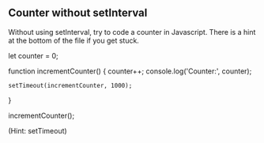 ## Counter without setInterval

Without using setInterval, try to code a counter in Javascript. There is a hint at the bottom of the file if you get stuck.


let counter = 0;

function incrementCounter() {
    counter++;
    console.log('Counter:', counter);
    
    setTimeout(incrementCounter, 1000);
}

 incrementCounter();





































































(Hint: setTimeout)